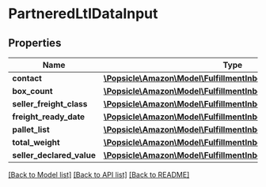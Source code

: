 # PartneredLtlDataInput

## Properties
Name | Type | Description | Notes
------------ | ------------- | ------------- | -------------
**contact** | [**\Popsicle\Amazon\Model\FulfillmentInboundV0\Contact**](Contact.md) |  | [optional] 
**box_count** | [**\Popsicle\Amazon\Model\FulfillmentInboundV0\UnsignedIntType**](UnsignedIntType.md) |  | [optional] 
**seller_freight_class** | [**\Popsicle\Amazon\Model\FulfillmentInboundV0\SellerFreightClass**](SellerFreightClass.md) |  | [optional] 
**freight_ready_date** | [**\Popsicle\Amazon\Model\FulfillmentInboundV0\DateStringType**](DateStringType.md) |  | [optional] 
**pallet_list** | [**\Popsicle\Amazon\Model\FulfillmentInboundV0\PalletList**](PalletList.md) |  | [optional] 
**total_weight** | [**\Popsicle\Amazon\Model\FulfillmentInboundV0\Weight**](Weight.md) |  | [optional] 
**seller_declared_value** | [**\Popsicle\Amazon\Model\FulfillmentInboundV0\Amount**](Amount.md) |  | [optional] 

[[Back to Model list]](../../README.md#documentation-for-models) [[Back to API list]](../../README.md#documentation-for-api-endpoints) [[Back to README]](../../README.md)

